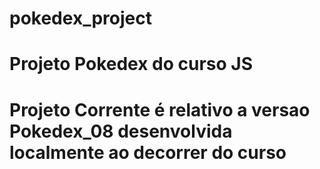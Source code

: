 # pokedex_project
# Projeto Pokedex do curso JS
# Projeto Corrente é relativo a versao Pokedex_08 desenvolvida localmente ao decorrer do curso
